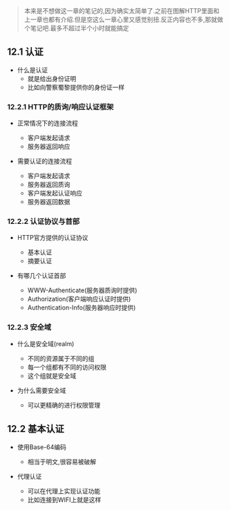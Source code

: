 > 本来是不想做这一章的笔记的,因为确实太简单了.之前在图解HTTP里面和上一章也都有介绍.但是空这么一章心里又感觉别扭.反正内容也不多,那就做个笔记吧.最多不超过半个小时就能搞定

## 12.1 认证
- 什么是认证
  - 就是给出身份证明
  - 比如向警察蜀黎提供你的身份证一样
### 12.2.1 HTTP的质询/响应认证框架
- 正常情况下的连接流程
  - 客户端发起请求
  - 服务器返回响应

- 需要认证的连接流程
  - 客户端发起请求
  - 服务器返回质询
  - 客户端发起认证响应
  - 服务器返回数据

### 12.2.2 认证协议与首部
- HTTP官方提供的认证协议
  - 基本认证
  - 摘要认证

- 有哪几个认证首部
  - WWW-Authenticate(服务器质询时提供)
  - Authorization(客户端响应认证时提供)
  - Authentication-Info(服务器响应时提供)

### 12.2.3 安全域
- 什么是安全域(realm)
  - 不同的资源属于不同的组
  - 每一个组都有不同的访问权限
  - 这个组就是安全域

- 为什么需要安全域
  - 可以更精确的进行权限管理
## 12.2 基本认证
- 使用Base-64编码
  - 相当于明文,很容易被破解

- 代理认证
  - 可以在代理上实现认证功能
  - 比如连接到WIFI上就是这样